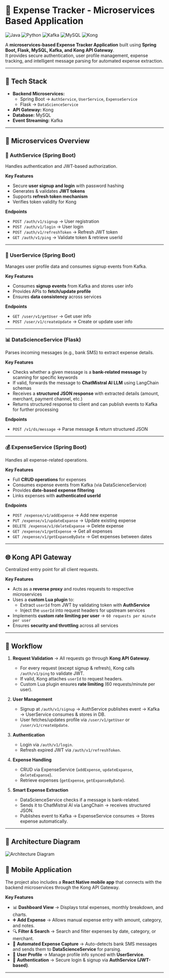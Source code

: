 # 🧾 Expense Tracker - Microservices Based Application

![Java](https://img.shields.io/badge/Java-SpringBoot-green)
![Python](https://img.shields.io/badge/Python-Flask-blue)
![Kafka](https://img.shields.io/badge/Kafka-Event%20Streaming-orange)
![MySQL](https://img.shields.io/badge/MySQL-Database-lightblue)
![Kong](https://img.shields.io/badge/Kong-API%20Gateway-purple)

A **microservices-based Expense Tracker Application** built using **Spring Boot, Flask, MySQL, Kafka, and Kong API Gateway**.  
It provides secure authentication, user profile management, expense tracking, and intelligent message parsing for automated expense extraction.

---

## 🚀 Tech Stack

- **Backend Microservices:**
  - Spring Boot → `AuthService`, `UserService`, `ExpenseService`
  - Flask → `DataScienceService`
- **API Gateway:** Kong
- **Database:** MySQL
- **Event Streaming:** Kafka

---

## 🧩 Microservices Overview

### 🔑 AuthService (Spring Boot)
Handles authentication and JWT-based authorization.  

**Key Features**
- Secure **user signup and login** with password hashing  
- Generates & validates **JWT tokens**  
- Supports **refresh token mechanism**  
- Verifies token validity for Kong  

**Endpoints**
- `POST /auth/v1/signup` → User registration  
- `POST /auth/v1/login` → User login  
- `POST /auth/v1/refreshToken` → Refresh JWT token  
- `GET /auth/v1/ping` → Validate token & retrieve userId  

---

### 👤 UserService (Spring Boot)
Manages user profile data and consumes signup events from Kafka.  

**Key Features**
- Consumes **signup events** from Kafka and stores user info  
- Provides APIs to **fetch/update profile**  
- Ensures **data consistency** across services  

**Endpoints**
- `GET /user/v1/getUser` → Get user info  
- `POST /user/v1/createUpdate` → Create or update user info  

---

### 📊 DataScienceService (Flask)
Parses incoming messages (e.g., bank SMS) to extract expense details.  

**Key Features**
- Checks whether a given message is a **bank-related message** by scanning for specific keywords  
- If valid, forwards the message to **ChatMistral AI LLM** using LangChain schemas  
- Receives a **structured JSON response** with extracted details (amount, merchant, payment channel, etc.)  
- Returns structured response to client and can publish events to Kafka for further processing  

**Endpoints**
- `POST /v1/ds/message` → Parse message & return structured JSON  

---

### 💰 ExpenseService (Spring Boot)
Handles all expense-related operations.  

**Key Features**
- Full **CRUD operations** for expenses  
- Consumes expense events from Kafka (via DataScienceService)  
- Provides **date-based expense filtering**  
- Links expenses with **authenticated userId**  

**Endpoints**
- `POST /expense/v1/addExpense` → Add new expense  
- `PUT /expense/v1/updateExpanse` → Update existing expense  
- `DELETE /expense/v1/deleteExpanse` → Delete expense  
- `GET /expense/v1/getExpense` → Get all expenses  
- `GET /expense/v1/getExpanseByDate` → Get expenses between dates  

---

## 🌐 Kong API Gateway
Centralized entry point for all client requests.  

**Key Features**
- Acts as a **reverse proxy** and routes requests to respective microservices  
- Uses a **custom Lua plugin** to:
  - Extract `userId` from JWT by validating token with **AuthService**  
  - Inject the `userId` into request headers for upstream services  
- Implements **custom rate limiting per user** → `60 requests per minute per user`  
- Ensures **security and throttling** across all services  

---

## 🔄 Workflow

1. **Request Validation** → All requests go through **Kong API Gateway**.  
   - For every request (except signup & refresh), Kong calls `/auth/v1/ping` to validate JWT.  
   - If valid, Kong attaches `userId` to request headers.  
   - Custom Lua plugin ensures **rate limiting** (60 requests/minute per user).  

2. **User Management**  
   - Signup at `/auth/v1/signup` → AuthService publishes event → Kafka → UserService consumes & stores in DB.  
   - User fetches/updates profile via `/user/v1/getUser` or `/user/v1/createUpdate`.  

3. **Authentication**  
   - Login via `/auth/v1/login`.  
   - Refresh expired JWT via `/auth/v1/refreshToken`.  

4. **Expense Handling**  
   - CRUD via ExpenseService (`addExpense`, `updateExpanse`, `deleteExpanse`).  
   - Retrieve expenses (`getExpense`, `getExpanseByDate`).  

5. **Smart Expense Extraction**  
   - DataScienceService checks if a message is bank-related.  
   - Sends it to ChatMistral AI via LangChain → receives structured JSON.  
   - Publishes event to Kafka → ExpenseService consumes → Stores expense automatically.  

---

## 📂 Architecture Diagram

![Architecture Diagram](./docs/expense_tracker_architecture.png)


## 📱 Mobile Application

The project also includes a **React Native mobile app** that connects with the backend microservices through the Kong API Gateway.  

**Key Features**
- 📊 **Dashboard View** → Displays total expenses, monthly breakdown, and charts.  
- ➕ **Add Expense** → Allows manual expense entry with amount, category, and notes.  
- 🔍 **Filter & Search** → Search and filter expenses by date, category, or merchant.  
- 🔔 **Automated Expense Capture** → Auto-detects bank SMS messages and sends them to **DataScienceService** for parsing.  
- 👤 **User Profile** → Manage profile info synced with **UserService**.  
- 🔐 **Authentication** → Secure login & signup via **AuthService (JWT-based)**.  

---
